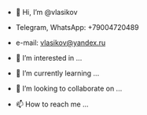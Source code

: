 - 👋 Hi, I’m @vlasikov
- Telegram, WhatsApp:   +79004720489
- e-mail:               vlasikov@yandex.ru


- 👀 I’m interested in ...
- 🌱 I’m currently learning ...
- 💞️ I’m looking to collaborate on ...
- 📫 How to reach me ...

<!---
vlasikov/vlasikov is a ✨ special ✨ repository because its `README.md` (this file) appears on your GitHub profile.
You can click the Preview link to take a look at your changes.
--->
